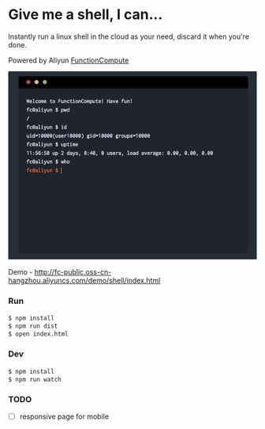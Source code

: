# Give me a shell, I can...

Instantly run a linux shell in the cloud as your need, discard it when
you're done.

Powered by Aliyun [FunctionCompute](https://www.aliyun.com/product/fc)

![img](shot.png)

Demo - http://fc-public.oss-cn-hangzhou.aliyuncs.com/demo/shell/index.html

### Run

```
$ npm install
$ npm run dist
$ open index.html
```

### Dev

```
$ npm install
$ npm run watch
```

### TODO

- [ ] responsive page for mobile

